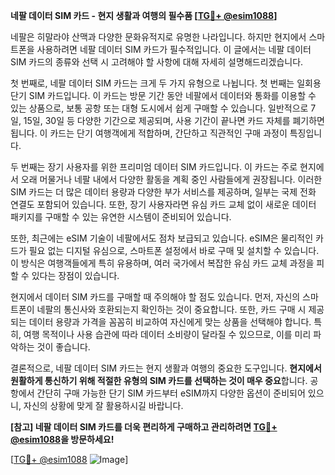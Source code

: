**네팔 데이터 SIM 카드 - 현지 생활과 여행의 필수품 [[TG💪+ @esim1088](https://t.me/s/esim1088)]**

네팔은 히말라야 산맥과 다양한 문화유적지로 유명한 나라입니다. 하지만 현지에서 스마트폰을 사용하려면 네팔 데이터 SIM 카드가 필수적입니다. 이 글에서는 네팔 데이터 SIM 카드의 종류와 선택 시 고려해야 할 사항에 대해 자세히 설명해드리겠습니다.

첫 번째로, 네팔 데이터 SIM 카드는 크게 두 가지 유형으로 나뉩니다. 첫 번째는 일회용 단기 SIM 카드입니다. 이 카드는 방문 기간 동안 네팔에서 데이터와 통화를 이용할 수 있는 상품으로, 보통 공항 또는 대형 도시에서 쉽게 구매할 수 있습니다. 일반적으로 7일, 15일, 30일 등 다양한 기간으로 제공되며, 사용 기간이 끝나면 카드 자체를 폐기하면 됩니다. 이 카드는 단기 여행객에게 적합하며, 간단하고 직관적인 구매 과정이 특징입니다.

두 번째는 장기 사용자를 위한 프리미엄 데이터 SIM 카드입니다. 이 카드는 주로 현지에서 오래 머물거나 네팔 내에서 다양한 활동을 계획 중인 사람들에게 권장됩니다. 이러한 SIM 카드는 더 많은 데이터 용량과 다양한 부가 서비스를 제공하며, 일부는 국제 전화 연결도 포함되어 있습니다. 또한, 장기 사용자라면 유심 카드 교체 없이 새로운 데이터 패키지를 구매할 수 있는 유연한 시스템이 준비되어 있습니다.

또한, 최근에는 eSIM 기술이 네팔에서도 점차 보급되고 있습니다. eSIM은 물리적인 카드가 필요 없는 디지털 유심으로, 스마트폰 설정에서 바로 구매 및 설치할 수 있습니다. 이 방식은 여행객들에게 특히 유용하며, 여러 국가에서 복잡한 유심 카드 교체 과정을 피할 수 있다는 장점이 있습니다.

현지에서 데이터 SIM 카드를 구매할 때 주의해야 할 점도 있습니다. 먼저, 자신의 스마트폰이 네팔의 통신사와 호환되는지 확인하는 것이 중요합니다. 또한, 카드 구매 시 제공되는 데이터 용량과 가격을 꼼꼼히 비교하여 자신에게 맞는 상품을 선택해야 합니다. 특히, 여행 목적이나 사용 습관에 따라 데이터 소비량이 달라질 수 있으므로, 이를 미리 파악하는 것이 좋습니다.

결론적으로, 네팔 데이터 SIM 카드는 현지 생활과 여행의 중요한 도구입니다. **현지에서 원활하게 통신하기 위해 적절한 유형의 SIM 카드를 선택하는 것이 매우 중요**합니다. 공항에서 간단히 구매 가능한 단기 SIM 카드부터 eSIM까지 다양한 옵션이 준비되어 있으니, 자신의 상황에 맞게 잘 활용하시길 바랍니다.

**[참고] 네팔 데이터 SIM 카드를 더욱 편리하게 구매하고 관리하려면 [TG💪+ @esim1088](https://t.me/s/esim1088)을 방문하세요!**

[[TG💪+ @esim1088](https://t.me/s/esim1088) ![Image](https://i.postimg.cc/Y0z9fWf4/image.png)]
